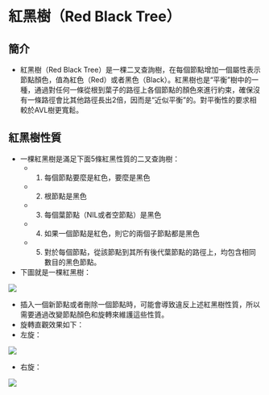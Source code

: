 # 紅黑樹（Red Black Tree）
 
## 簡介
- 紅黑樹（Red Black Tree）是一棵二叉查詢樹，在每個節點增加一個屬性表示節點顏色，值為紅色（Red）或者黑色（Black）。紅黑樹也是“平衡”樹中的一種，通過對任何一條從根到葉子的路徑上各個節點的顏色來進行約束，確保沒有一條路徑會比其他路徑長出2倍，因而是“近似平衡”的。對平衡性的要求相較於AVL樹更寬鬆。

## 紅黑樹性質
- 一棵紅黑樹是滿足下面5條紅黑性質的二叉查詢樹：
  - 1. 每個節點要麼是紅色，要麼是黑色
  - 2. 根節點是黑色
  - 3. 每個葉節點（NIL或者空節點）是黑色
  - 4. 如果一個節點是紅色，則它的兩個子節點都是黑色
  - 5. 對於每個節點，從該節點到其所有後代葉節點的路徑上，均包含相同數目的黑色節點。
- 下圖就是一棵紅黑樹：

![](https://img-blog.csdn.net/20180914131136476?watermark/2/text/aHR0cHM6Ly9ibG9nLmNzZG4ubmV0L3UwMTQxNjU2MjA=/font/5a6L5L2T/fontsize/400/fill/I0JBQkFCMA==/dissolve/70)

- 插入一個新節點或者刪除一個節點時，可能會導致違反上述紅黑樹性質，所以需要通過改變節點顏色和旋轉來維護這些性質。
- 旋轉直觀效果如下：
 - 左旋：

![](https://img-blog.csdn.net/20170323102309404)

 - 右旋：
 
![](https://img-blog.csdn.net/20180914133836881?watermark/2/text/aHR0cHM6Ly9ibG9nLmNzZG4ubmV0L3UwMTQxNjU2MjA=/font/5a6L5L2T/fontsize/400/fill/I0JBQkFCMA==/dissolve/70)
